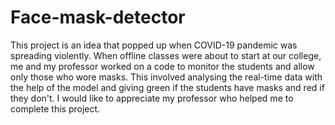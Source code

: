 # Face-mask-detector
This project is an idea that popped up when COVID-19 pandemic was spreading violently. When offline classes were about to start at our college, me and my professor worked on a code to monitor the students and allow only those who wore masks. This involved analysing the real-time data with the help of the model and giving green if the students have masks and red if they don't. I would like to appreciate my professor who helped me to complete this project.

